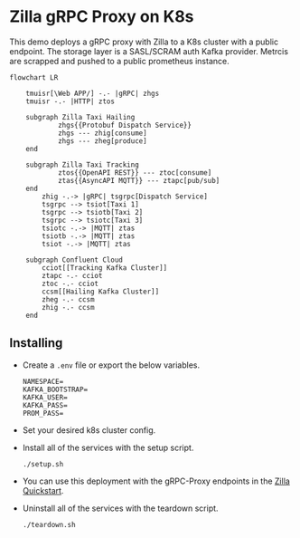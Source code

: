 # Zilla gRPC Proxy on K8s

This demo deploys a gRPC proxy with Zilla to a K8s cluster with a public endpoint. The storage layer is a SASL/SCRAM auth Kafka provider. Metrcis are scrapped and pushed to a public prometheus instance.

```mermaid
flowchart LR

    tmuisr[\Web APP/] -.- |gRPC| zhgs
    tmuisr -.- |HTTP| ztos

    subgraph Zilla Taxi Hailing
            zhgs{{Protobuf Dispatch Service}}
            zhgs --- zhig[consume]
            zhgs --- zheg[produce]
    end

    subgraph Zilla Taxi Tracking
            ztos{{OpenAPI REST}} --- ztoc[consume]
            ztas{{AsyncAPI MQTT}} --- ztapc[pub/sub]
    end
        zhig -.-> |gRPC| tsgrpc[Dispatch Service]
        tsgrpc --> tsiot[Taxi 1]
        tsgrpc --> tsiotb[Taxi 2]
        tsgrpc --> tsiotc[Taxi 3]
        tsiotc -.-> |MQTT| ztas
        tsiotb -.-> |MQTT| ztas
        tsiot -.-> |MQTT| ztas

    subgraph Confluent Cloud
        cciot[[Tracking Kafka Cluster]]
        ztapc -.- cciot
        ztoc -.- cciot
        ccsm[[Hailing Kafka Cluster]]
        zheg -.- ccsm
        zhig -.- ccsm
    end
```

## Installing

- Create a `.env` file or export the below variables.

    ```text
    NAMESPACE=
    KAFKA_BOOTSTRAP=
    KAFKA_USER=
    KAFKA_PASS=
    PROM_PASS=
    ```

- Set your desired k8s cluster config.
- Install all of the services with the setup script.

    ```shell
    ./setup.sh
    ```

- You can use this deployment with the gRPC-Proxy endpoints in the [Zilla Quickstart](https://docs.aklivity.io/zilla/latest/tutorials/quickstart/kafka-proxies.html#postman-collections).
- Uninstall all of the services with the teardown script.

    ```shell
    ./teardown.sh
    ```
